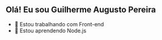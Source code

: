## Olá! Eu sou Guilherme Augusto Pereira

- 🔭 Estou trabalhando com Front-end
- 🌱 Estou aprendendo Node.js

